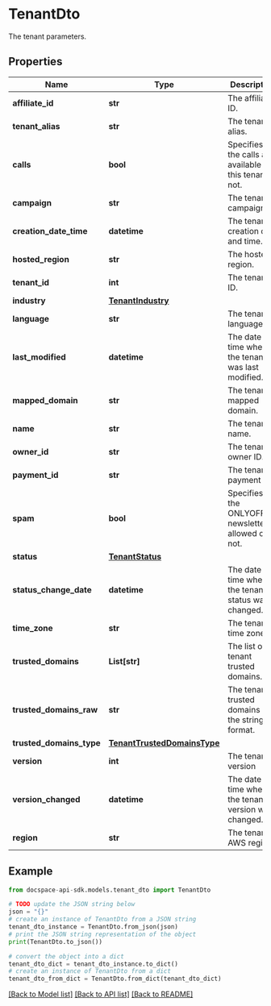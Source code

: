# TenantDto
The tenant parameters.

## Properties

Name | Type | Description | Notes
------------ | ------------- | ------------- | -------------
**affiliate_id** | **str** | The affiliate ID. | [optional] 
**tenant_alias** | **str** | The tenant alias. | [optional] 
**calls** | **bool** | Specifies if the calls are available for this tenant or not. | [optional] 
**campaign** | **str** | The tenant campaign. | [optional] 
**creation_date_time** | **datetime** | The tenant creation date and time. | [optional] [readonly] 
**hosted_region** | **str** | The hosted region. | [optional] 
**tenant_id** | **int** | The tenant ID. | [optional] [readonly] 
**industry** | [**TenantIndustry**](TenantIndustry.md) |  | [optional] 
**language** | **str** | The tenant language. | [optional] 
**last_modified** | **datetime** | The date and time when the tenant was last modified. | [optional] 
**mapped_domain** | **str** | The tenant mapped domain. | [optional] 
**name** | **str** | The tenant name. | [optional] 
**owner_id** | **str** | The tenant owner ID. | [optional] 
**payment_id** | **str** | The tenant payment ID. | [optional] 
**spam** | **bool** | Specifies if the ONLYOFFICE newsletter is allowed or not. | [optional] 
**status** | [**TenantStatus**](TenantStatus.md) |  | [optional] 
**status_change_date** | **datetime** | The date and time when the tenant status was changed. | [optional] [readonly] 
**time_zone** | **str** | The tenant time zone. | [optional] 
**trusted_domains** | **List[str]** | The list of tenant trusted domains. | [optional] 
**trusted_domains_raw** | **str** | The tenant trusted domains in the string format. | [optional] 
**trusted_domains_type** | [**TenantTrustedDomainsType**](TenantTrustedDomainsType.md) |  | [optional] 
**version** | **int** | The tenant version | [optional] 
**version_changed** | **datetime** | The date and time when the tenant version was changed. | [optional] 
**region** | **str** | The tenant AWS region. | [optional] 

## Example

```python
from docspace-api-sdk.models.tenant_dto import TenantDto

# TODO update the JSON string below
json = "{}"
# create an instance of TenantDto from a JSON string
tenant_dto_instance = TenantDto.from_json(json)
# print the JSON string representation of the object
print(TenantDto.to_json())

# convert the object into a dict
tenant_dto_dict = tenant_dto_instance.to_dict()
# create an instance of TenantDto from a dict
tenant_dto_from_dict = TenantDto.from_dict(tenant_dto_dict)
```
[[Back to Model list]](../README.md#documentation-for-models) [[Back to API list]](../README.md#documentation-for-api-endpoints) [[Back to README]](../README.md)


